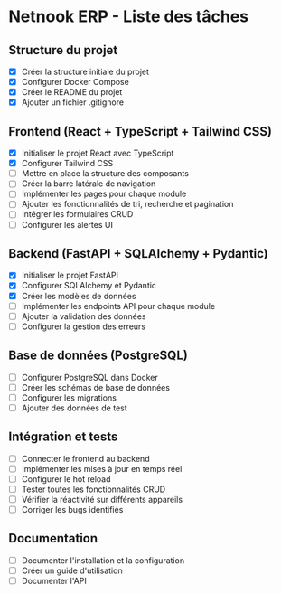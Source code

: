# Netnook ERP - Liste des tâches

## Structure du projet
- [x] Créer la structure initiale du projet
- [x] Configurer Docker Compose
- [x] Créer le README du projet
- [x] Ajouter un fichier .gitignore

## Frontend (React + TypeScript + Tailwind CSS)
- [x] Initialiser le projet React avec TypeScript
- [x] Configurer Tailwind CSS
- [ ] Mettre en place la structure des composants
- [ ] Créer la barre latérale de navigation
- [ ] Implémenter les pages pour chaque module
- [ ] Ajouter les fonctionnalités de tri, recherche et pagination
- [ ] Intégrer les formulaires CRUD
- [ ] Configurer les alertes UI

## Backend (FastAPI + SQLAlchemy + Pydantic)
- [x] Initialiser le projet FastAPI
- [x] Configurer SQLAlchemy et Pydantic
- [x] Créer les modèles de données
- [ ] Implémenter les endpoints API pour chaque module
- [ ] Ajouter la validation des données
- [ ] Configurer la gestion des erreurs

## Base de données (PostgreSQL)
- [ ] Configurer PostgreSQL dans Docker
- [ ] Créer les schémas de base de données
- [ ] Configurer les migrations
- [ ] Ajouter des données de test

## Intégration et tests
- [ ] Connecter le frontend au backend
- [ ] Implémenter les mises à jour en temps réel
- [ ] Configurer le hot reload
- [ ] Tester toutes les fonctionnalités CRUD
- [ ] Vérifier la réactivité sur différents appareils
- [ ] Corriger les bugs identifiés

## Documentation
- [ ] Documenter l'installation et la configuration
- [ ] Créer un guide d'utilisation
- [ ] Documenter l'API

